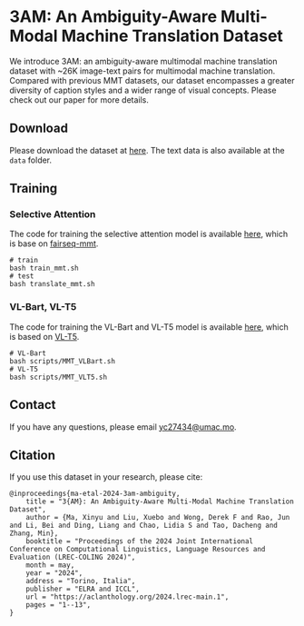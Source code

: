 # 3AM: An Ambiguity-Aware Multi-Modal Machine Translation Dataset

We introduce 3AM: an ambiguity-aware multimodal machine translation dataset with ~26K image-text pairs for multimodal machine translation. Compared with previous MMT datasets, our dataset encompasses a greater diversity of caption styles and a wider range of visual concepts. Please check out our paper for more details.

## Download

Please download the dataset at [here](https://uofmacau-my.sharepoint.com/:f:/g/personal/yc27434_um_edu_mo/EvdxzWiEiO9PhS0Fdyc7oecBIlG5N-WD2D1QCB4jLJ9r6Q?e=hOLhla). The text data is also available at the `data` folder.

## Training

### Selective Attention

The code for training the selective attention model is available [here](https://github.com/MaxyLee/fairseq_mmt), which is base on [fairseq-mmt](https://github.com/libeineu/fairseq_mmt).

```
# train
bash train_mmt.sh
# test
bash translate_mmt.sh
```

### VL-Bart, VL-T5

The code for training the VL-Bart and VL-T5 model is available [here](https://github.com/MaxyLee/VL-T5), which is based on [VL-T5](https://github.com/j-min/VL-T5).

```
# VL-Bart
bash scripts/MMT_VLBart.sh
# VL-T5
bash scripts/MMT_VLT5.sh
```

## Contact

If you have any questions, please email yc27434@umac.mo.

## Citation

If you use this dataset in your research, please cite:

```
@inproceedings{ma-etal-2024-3am-ambiguity,
    title = "3{AM}: An Ambiguity-Aware Multi-Modal Machine Translation Dataset",
    author = {Ma, Xinyu and Liu, Xuebo and Wong, Derek F and Rao, Jun and Li, Bei and Ding, Liang and Chao, Lidia S and Tao, Dacheng and Zhang, Min},
    booktitle = "Proceedings of the 2024 Joint International Conference on Computational Linguistics, Language Resources and Evaluation (LREC-COLING 2024)",
    month = may,
    year = "2024",
    address = "Torino, Italia",
    publisher = "ELRA and ICCL",
    url = "https://aclanthology.org/2024.lrec-main.1",
    pages = "1--13",
}
```
